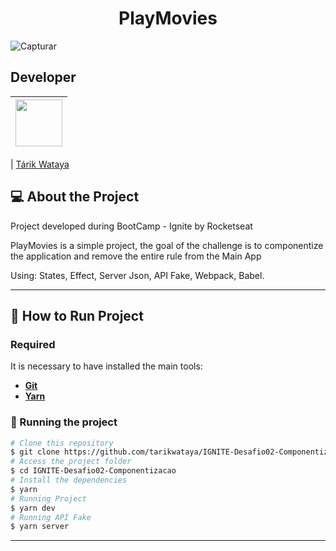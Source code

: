 <h1 align="center">
  PlayMovies
</h1>

![Capturar](https://user-images.githubusercontent.com/17626241/111389519-e37d0a00-868f-11eb-9497-ed0c854e3355.PNG)

## Developer

| [<img src="https://avatars.githubusercontent.com/u/17626241?s=460&u=0138711ab23cca398590c107bf0eaa823f44728a&v=4" width="75px;"/>](https://github.com/tarikwataya) |
| :------------------------------------------------------------------------------------------------------------------------: |

| [Tárik Wataya](https://github.com/tarikwataya)

## 💻 About the Project

Project developed during BootCamp - Ignite by Rocketseat

PlayMovies is a simple project, the goal of the challenge is to componentize the application and remove the entire rule from the Main App

Using: States, Effect, Server Json, API Fake, Webpack, Babel.

---

## 🚀 How to Run Project

### Required

It is necessary to have installed the main tools:

- **[Git](https://git-scm.com)**
- **[Yarn](https://yarnpkg.com/getting-started/install)**

### 🧭 Running the project

```bash
# Clone this repository
$ git clone https://github.com/tarikwataya/IGNITE-Desafio02-Componentizacao
# Access the project folder
$ cd IGNITE-Desafio02-Componentizacao
# Install the dependencies
$ yarn
# Running Project
$ yarn dev
# Running API Fake
$ yarn server
```

---